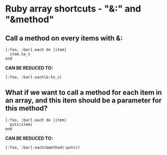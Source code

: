 # Ruby array shortcuts - "&:" and "&method"

## Call a method on every items with &:

```
[:foo, :bar].each do |item|
  item.to_s
end
```

**CAN BE REDUCED TO:**

```
[:foo, :bar].each(&:to_s)
```

## What if we want to call a method for each item in an array, and this item should be a parameter for this method?

```
[:foo, :bar].each do |item|
  puts(item)
end
```

**CAN BE REDUCED TO:**

```
[:foo, :bar].each(&method(:puts))
```
